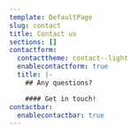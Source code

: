 ```yaml
---
template: DefaultPage
slug: contact
title: Contact us
sections: []
contactform:
  contacttheme: contact--light
  enablecontactform: true
  title: |-
    ## Any questions?

    #### Get in touch!
contactbar:
  enablecontactbar: true
---
```


